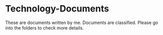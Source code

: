 # Technology-Documents
These are documents written by me.
Documents are classified. Please go into the folders to check more details.  
